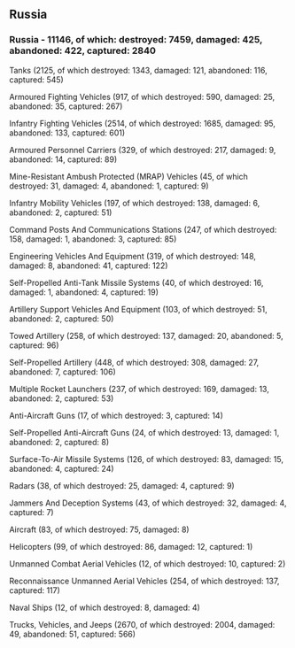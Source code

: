 
 
 ## Russia
 
 ### Russia - 11146, of which: destroyed: 7459, damaged: 425, abandoned: 422, captured: 2840

 

 

 Tanks (2125, of which destroyed: 1343, damaged: 121, abandoned: 116, captured: 545)

 Armoured Fighting Vehicles (917, of which destroyed: 590, damaged: 25, abandoned: 35, captured: 267)

 Infantry Fighting Vehicles (2514, of which destroyed: 1685, damaged: 95, abandoned: 133, captured: 601)

 Armoured Personnel Carriers (329, of which destroyed: 217, damaged: 9, abandoned: 14, captured: 89)

 Mine-Resistant Ambush Protected (MRAP) Vehicles (45, of which destroyed: 31, damaged: 4, abandoned: 1, captured: 9)

 Infantry Mobility Vehicles (197, of which destroyed: 138, damaged: 6, abandoned: 2, captured: 51)

 Command Posts And Communications Stations (247, of which destroyed: 158, damaged: 1, abandoned: 3, captured: 85)

 Engineering Vehicles And Equipment (319, of which destroyed: 148, damaged: 8, abandoned: 41, captured: 122)

 Self-Propelled Anti-Tank Missile Systems (40, of which destroyed: 16, damaged: 1, abandoned: 4, captured: 19)

 Artillery Support Vehicles And Equipment (103, of which destroyed: 51, abandoned: 2, captured: 50)

 Towed Artillery (258, of which destroyed: 137, damaged: 20, abandoned: 5, captured: 96)

 Self-Propelled Artillery (448, of which destroyed: 308, damaged: 27, abandoned: 7, captured: 106)

 Multiple Rocket Launchers (237, of which destroyed: 169, damaged: 13, abandoned: 2, captured: 53)

 Anti-Aircraft Guns (17, of which destroyed: 3, captured: 14)

 Self-Propelled Anti-Aircraft Guns (24, of which destroyed: 13, damaged: 1, abandoned: 2, captured: 8)

 Surface-To-Air Missile Systems (126, of which destroyed: 83, damaged: 15, abandoned: 4, captured: 24)

 Radars (38, of which destroyed: 25, damaged: 4, captured: 9)

 Jammers And Deception Systems (43, of which destroyed: 32, damaged: 4, captured: 7)

 Aircraft (83, of which destroyed: 75, damaged: 8)

 Helicopters (99, of which destroyed: 86, damaged: 12, captured: 1)

 Unmanned Combat Aerial Vehicles (12, of which destroyed: 10, captured: 2)

 Reconnaissance Unmanned Aerial Vehicles (254, of which destroyed: 137, captured: 117)

 Naval Ships (12, of which destroyed: 8, damaged: 4)

 Trucks, Vehicles, and Jeeps (2670, of which destroyed: 2004, damaged: 49, abandoned: 51, captured: 566)

